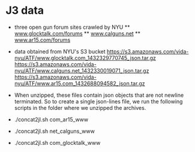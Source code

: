 # J3 data
* three open gun forum sites crawled by NYU
** www.glocktalk.com/forums
** www.calguns.net
** www.ar15.com/forums

* data obtained from NYU's S3 bucket
https://s3.amazonaws.com/vida-nyu/ATF/www.glocktalk.com_1432329770745_json.tar.gz
https://s3.amazonaws.com/vida-nyu/ATF/www.calguns.net_1432330019071_json.tar.gz
https://s3.amazonaws.com/vida-nyu/ATF/www.ar15.com_1432688094582_json.tar.gz

* When unzipped, these files contain json objects that are not newline
terminated.  So to create a single json-lines file, we run the
following scripts in the folder where we unzipped the archives.

* ./concat2jl.sh com_ar15_www
* ./concat2jl.sh net_calguns_www
* ./concat2jl.sh com_glocktalk_www
